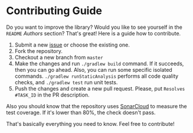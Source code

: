 # Contributing Guide

Do you want to improve the library?
Would you like to see yourself in the `README` *Authors* section?
That's great! Here is a guide how to contribute.


1. Submit a new [issue](https://github.com/SimonHarmonicMinor/Java-Useful-Utils/issues) or choose the existing one.
1. Fork the repository.
1. Checkout a new branch from `master`
1. Make the changes and run `./gradlew build` command. If it succeeds, then you can go ahead.
   Also, you can run some specific isolated commands. `./gradlew runStaticAnalysis` performs all code quality checks,
   and `./gradlew test` run unit tests.
1. Push the changes and create a new pull request. 
   Please, put `Resolves #TASK_ID` in the PR description.

Also you should know that the repository uses [SonarCloud](https://sonarcloud.io/) to measure the test coverage.
If it's lower than 80%, the check doesn't pass.

That's basically everything you need to know. Feel free to contribute!